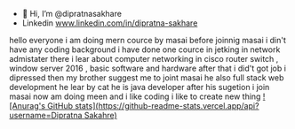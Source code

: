 - 👋 Hi, I’m @dipratnasakhare
- Linkedin www.linkedin.com/in/dipratna-sakhare

<!---
dipratnasakhare/dipratnasakhare is a ✨ special ✨ repository because its `README.md` (this file) appears on your GitHub profile.
You can click the Preview link to take a look at your changes.
--->
hello everyone i am doing mern cource by masai before joinnig masai i din't have any coding background i have done one cource in jetking in network admistater there i lear 
about computer networking in cisco router switch , window server 2016 , basic software and hardware after that i did't got job i dipressed then my brother suggest me to joint masai
he also  full stack web development he lear by cat he is java developer after his sugetion i join masai now am doing meen and i like coding i like to create new thing 
[![Anurag's GitHub stats](https://github-readme-stats.vercel.app/api?username=Dipratna Sakahre)](https://github.com/anuraghazra/github-readme-stats)
